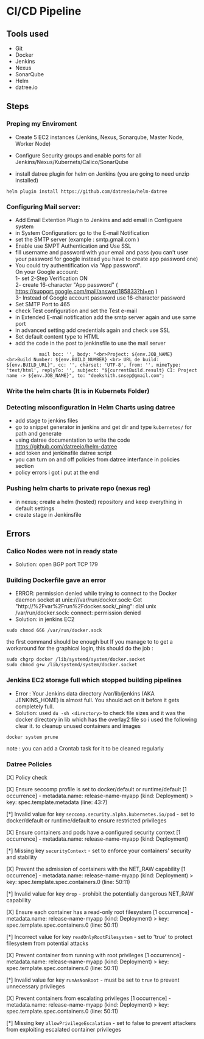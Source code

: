 # CI/CD Pipeline
## Tools used
- Git
- Docker
- Jenkins
- Nexus
- SonarQube
- Helm
- datree.io


## Steps
### Preping my Enviroment
- Create 5 EC2 instances (Jenkins, Nexus, Sonarqube, Master Node, Worker Node)
- Configure Security groups and enable ports for all Jenkins/Nexus/Kubernets/Calico/SonarQube

- install datree plugin for helm on Jenkins (you are going to need unzip installed)
```
helm plugin install https://github.com/datreeio/helm-datree
```
### Configuring Mail server:
- Add Email Extention Plugin to Jenkins and add email in Configuere system
- in System Configuration: go to the E-mail Notification
- set the SMTP server (example : smtp.gmail.com ) 
- Enable use SMPT Authentication and Use SSL
- fill username and password with your email and pass (you can't user your password for google instead you have to create app password one)
- You could try authentification via "App password".<br />
On your Google account: <br />
1- set 2-Step Verification ON <br />
2- create 16-character "App password" ( https://support.google.com/mail/answer/185833?hl=en ) <br />
3- Instead of Google account password use 16-character password
- Set SMTP Port to 465
- check Test configuration and set the Test e-mail
- in Extended E-mail notification add the smtp server again and use same port
- in advanced setting add credentials again and check use SSL 
- Set default content type to HTML
- add the code in the post to jenkinsfile to use the mail server
```
			mail bcc: '', body: "<br>Project: ${env.JOB_NAME} <br>Build Number: ${env.BUILD_NUMBER} <br> URL de build: ${env.BUILD_URL}", cc: '', charset: 'UTF-8', from: '', mimeType: 'text/html', replyTo: '', subject: "${currentBuild.result} CI: Project name -> ${env.JOB_NAME}", to: "deekshith.snsep@gmail.com";  
```

### Write the helm charts (It is in Kubernets Folder)

### Detecting misconfiguration in Helm Charts using datree
- add stage to jenkins files
- go to snippet generator in jenkins and get dir and type `kubernetes/` for path and generate
- using datree documentation to write the code https://github.com/datreeio/helm-datree
- add token and jenkinsfile datree script
- you can turn on and off policies from datree interfance in policies section
- policy errors i got i put at the end

### Pushing helm charts to private repo (nexus reg)
- in nexus; create a helm (hosted) repository and keep everything in default settings
- create stage in Jenkinsfile
## Errors
### Calico Nodes were not in ready state
- Solution: open BGP port TCP 179

### Building Dockerfile gave an error 
- ERROR: permission denied while trying to connect to the Docker daemon socket at unix:///var/run/docker.sock: Get "http://%2Fvar%2Frun%2Fdocker.sock/_ping": dial unix /var/run/docker.sock: connect: permission denied
- Solution:
in jenkins EC2
```
sudo chmod 666 /var/run/docker.sock
```
the first command should be enough but If you manage to to get a workaround for the graphical login, this should do the job :
```
sudo chgrp docker /lib/systemd/system/docker.socket
sudo chmod g+w /lib/systemd/system/docker.socket
```


### Jenkins EC2 storage full which stopped building pipelines
- Error : Your Jenkins data directory /var/lib/jenkins (AKA JENKINS_HOME) is almost full. You should act on it before it gets completely full.
- Solution: used `du -sh <directory>` to check file sizes and it was the docker directory in lib which has the overlay2 file so i used the following clear it. to cleanup unused containers and images
```
docker system prune
```
note : you can add a Crontab task for it to be cleaned regularly

### Datree Policies

[X] Policy check

[X]  Ensure seccomp profile is set to docker/default or runtime/default  [1 occurrence]
    - metadata.name: release-name-myapp (kind: Deployment)
      > key: spec.template.metadata (line: 43:7)

[*]  Invalid value for key `seccomp.security.alpha.kubernetes.io/pod` - set to docker/default or runtime/default to ensure restricted privileges

[X]  Ensure containers and pods have a configured security context  [1 occurrence]
    - metadata.name: release-name-myapp (kind: Deployment)

[*]  Missing key `securityContext` - set to enforce your containers' security and stability

[X]  Prevent the admission of containers with the NET_RAW capability  [1 occurrence]
    - metadata.name: release-name-myapp (kind: Deployment)
      > key: spec.template.spec.containers.0 (line: 50:11)

[*]  Invalid value for key `drop` - prohibit the potentially dangerous NET_RAW capability

[X]  Ensure each container has a read-only root filesystem  [1 occurrence]
    - metadata.name: release-name-myapp (kind: Deployment)
      > key: spec.template.spec.containers.0 (line: 50:11)

[*]  Incorrect value for key `readOnlyRootFilesystem` - set to 'true' to protect filesystem from potential attacks

[X]  Prevent container from running with root privileges  [1 occurrence]
    - metadata.name: release-name-myapp (kind: Deployment)
      > key: spec.template.spec.containers.0 (line: 50:11)

[*]  Invalid value for key `runAsNonRoot` - must be set to `true` to prevent unnecessary privileges

[X]  Prevent containers from escalating privileges  [1 occurrence]
    - metadata.name: release-name-myapp (kind: Deployment)
      > key: spec.template.spec.containers.0 (line: 50:11)

[*]  Missing key `allowPrivilegeEscalation` - set to false to prevent attackers from exploiting escalated container privileges

